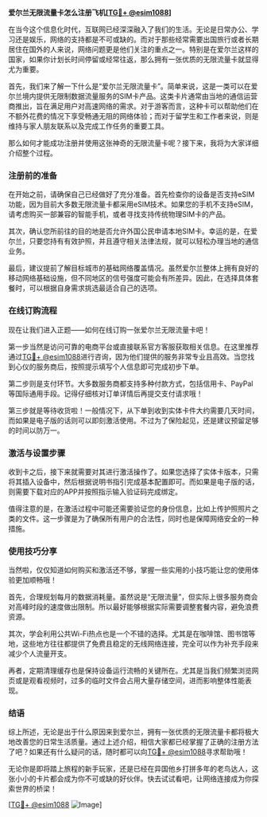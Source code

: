 **爱尔兰无限流量卡怎么注册飞机[[TG💪+ @esim1088](https://t.me/s/esim1088)]**

在当今这个信息化时代，互联网已经深深融入了我们的生活。无论是日常办公、学习还是娱乐，网络的支持都是不可或缺的。而对于那些经常需要出国旅行或者长期居住在国外的人来说，网络问题更是他们关注的重点之一。特别是在爱尔兰这样的国家，如果你计划长时间停留或经常往返，那么拥有一张优质的无限流量卡就显得尤为重要。

首先，我们来了解一下什么是“爱尔兰无限流量卡”。简单来说，这是一类可以在爱尔兰境内提供无限制数据流量服务的SIM卡产品。这类卡片通常由当地的通信运营商推出，旨在满足用户对高速网络的需求。对于游客而言，这种卡可以帮助他们在不额外花费的情况下享受畅通无阻的网络体验；而对于留学生和工作者来说，则是维持与家人朋友联系以及完成工作任务的重要工具。

那么如何才能成功注册并使用这张神奇的无限流量卡呢？接下来，我将为大家详细介绍整个过程。

### 注册前的准备

在开始之前，请确保自己已经做好了充分准备。首先检查你的设备是否支持eSIM功能，因为目前大多数无限流量卡都采用eSIM技术。如果您的手机不支持eSIM，请考虑购买一部兼容的智能手机，或者寻找支持传统物理SIM卡的产品。

其次，确认您所前往的目的地是否允许外国公民申请本地SIM卡。幸运的是，在爱尔兰，只要您持有有效护照，并且遵守相关法律法规，就可以轻松办理当地的通信业务。

最后，建议提前了解目标城市的基础网络覆盖情况。虽然爱尔兰整体上拥有良好的移动网络基础设施，但不同地区的信号强度可能会有所差异。因此，在选择具体套餐时，可以根据自身需求挑选最适合自己的选项。

### 在线订购流程

现在让我们进入正题——如何在线订购一张爱尔兰无限流量卡吧！

第一步当然是访问可靠的电商平台或直接联系官方客服获取相关信息。在这里推荐通过[TG💪+ @esim1088](https://t.me/s/esim1088)进行咨询，因为他们提供的服务非常专业且高效。当您找到心仪的服务商后，按照提示填写个人信息即可完成初步下单。

第二步则是支付环节。大多数服务商都支持多种付款方式，包括信用卡、PayPal等国际通用手段。记得仔细核对订单详情后再提交支付请求哦！

第三步就是等待收货啦！一般情况下，从下单到收到实体卡件大约需要几天时间，而如果是电子版的话则可以即刻激活使用。不过为了保险起见，还是建议预留足够的时间以防万一。

### 激活与设置步骤

收到卡之后，接下来就需要对其进行激活操作了。如果您选择了实体卡版本，只需将其插入设备中，然后根据说明书指引完成基本配置即可。而如果是电子版的话，则需要下载对应的APP并按照指示输入验证码完成绑定。

值得注意的是，在激活过程中可能还需要验证您的身份信息，比如上传护照照片之类的文件。这一步骤是为了确保所有用户的合法性，同时也是保障网络安全的一种措施。

### 使用技巧分享

当然啦，仅仅知道如何购买和激活还不够，掌握一些实用的小技巧能让您的使用体验更加顺畅哦！

首先，合理规划每月的数据消耗量。虽然说是“无限流量”，但实际上很多服务商会对高峰时段的速度做出限制。所以最好能够根据实际需要调整套餐内容，避免浪费资源。

其次，学会利用公共Wi-Fi热点也是一个不错的选择。尤其是在咖啡馆、图书馆等地，这些地方往往都提供了免费且稳定的无线网络连接，完全可以作为补充手段来减少个人流量开支。

再者，定期清理缓存也是保持设备运行流畅的关键所在。尤其是当我们频繁浏览网页或是观看视频时，过多的临时文件会占用大量存储空间，进而影响整体性能表现。

### 结语

综上所述，无论是出于什么原因来到爱尔兰，拥有一张优质的无限流量卡都将极大地改善您的日常生活质量。通过上述介绍，相信大家都已经掌握了正确的注册方法了吧？如果还有什么疑问的话，随时都可以向[TG💪+ @esim1088](https://t.me/s/esim1088)寻求帮助哦！

无论你是即将踏上旅程的新手玩家，还是已经在异国他乡打拼多年的老鸟达人，这张小小的卡片都会成为你不可或缺的好伙伴。快去试试看吧，让网络连接成为你探索世界的桥梁！

[[TG💪+ @esim1088](https://t.me/s/esim1088) ![Image](https://i.postimg.cc/4NQfJmqS/Snipaste-2025-05-13-00-14-12.png)]